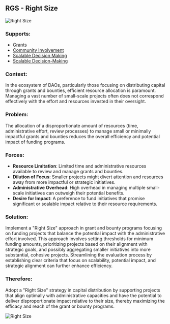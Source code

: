 ## RGS - Right Size

![Right Size](./output/illustrations/right_size.png)

### Supports:
* [Grants](./grants.html)
* [Community Involvement](./community_involvement.html)
* [Scalable Decision Making](./scalable_decision_making.html)
* [Scalable Decision-Making](./right_size.md.md)

### Context:
In the ecosystem of DAOs, particularly those focusing on distributing capital through grants and bounties, efficient resource allocation is paramount. Managing a vast number of small-scale projects often does not correspond effectively with the effort and resources invested in their oversight.

### Problem:
The allocation of a disproportionate amount of resources (time, administrative effort, review processes) to manage small or minimally impactful grants and bounties reduces the overall efficiency and potential impact of funding programs.

### Forces:
- **Resource Limitation**: Limited time and administrative resources available to review and manage grants and bounties.
- **Dilution of Focus**: Smaller projects might divert attention and resources away from more impactful or strategic initiatives.
- **Administrative Overhead**: High overhead in managing multiple small-scale initiatives can outweigh their potential benefits.
- **Desire for Impact**: A preference to fund initiatives that promise significant or scalable impact relative to their resource requirements.

### Solution:
Implement a "Right Size" approach in grant and bounty programs focusing on funding projects that balance the potential impact with the administrative effort involved. This approach involves setting thresholds for minimum funding amounts, prioritizing projects based on their alignment with strategic goals, and possibly aggregating smaller initiatives into more substantial, cohesive projects. Streamlining the evaluation process by establishing clear criteria that focus on scalability, potential impact, and strategic alignment can further enhance efficiency.

### Therefore:
Adopt a "Right Size" strategy in capital distribution by supporting projects that align optimally with administrative capacities and have the potential to deliver disproportionate impact relative to their size, thereby maximizing the efficacy and reach of the grant or bounty programs.

![Right Size](./output/right_size_specific_graph.png)